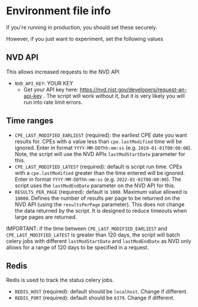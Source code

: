 # Environment file info

If you're running in production, you should set these securely.

However, if you just want to experiment, set the following values

## NVD API

This allows increased requests to the NVD API

* `NVD_API_KEY`: YOUR KEY
	* Get your API key here: https://nvd.nist.gov/developers/request-an-api-key . The script will work without it, but it is very likely you will run into rate limit errors.

## Time ranges

* `CPE_LAST_MODIFIED_EARLIEST` (required): the earliest CPE date you want results for. CPEs with a value less than `cpe.lastModified` time will be ignored. Enter in format `YYYY-MM-DDThh:mm:ss` (e.g. `2019-01-01T00:00:00`). Note, the script will use the NVD APIs `lastModStartDate` parameter for this.
* `CPE_LAST_MODIFIED_LATEST` (required): default is script run time. CPEs with a `cpe.lastModified` greater than the time entered will be ignored. Enter in format `YYYY-MM-DDThh:mm:ss` (e.g. `2022-01-01T00:00:00`). The script uses the `lastModEndDate` parameter on the NVD API for this.
* `RESULTS_PER_PAGE` (required): default is `1000`. Maximum value allowed is `10000`. Defines the number of results per page to be returned on the NVD API (using the `resultsPerPage` parameter). This does not change the data returned by the script. It is designed to reduce timeouts when large pages are returned.

IMPORTANT: if the time between `CPE_LAST_MODIFIED_EARLIEST` and `CPE_LAST_MODIFIED_LATEST` is greater than 120 days, the script will batch celery jobs with different `lastModStartDate` and `lastModEndDate` as NVD only allows for a range of 120 days to be specified in a request.

## Redis

Redis is used to track the status celery jobs.

* `REDIS_HOST` (required): default should be `localhost`. Change if different.
* `REDIS_PORT` (required): default should be `6379`. Change if different.
